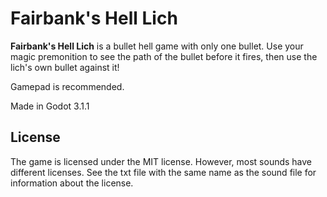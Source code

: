 # Fairbank's Hell Lich

**Fairbank's Hell Lich** is a bullet hell game with only one bullet. Use your magic premonition to see the path of the bullet before it fires, then use the lich's own bullet against it!

Gamepad is recommended.

Made in Godot 3.1.1

## License
The game is licensed under the MIT license. However, most sounds have different licenses. See the txt file with the same name as the sound file for information about the license.
